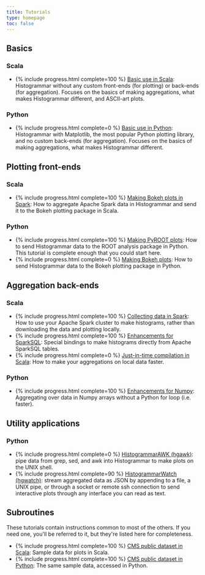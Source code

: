 ```yaml
---
title: Tutorials
type: homepage
toc: false
---
```


## Basics

### Scala

  * {% include progress.html complete=100 %} [Basic use in Scala](scala-basic): Histogrammar without any custom front-ends (for plotting) or back-ends (for aggregation). Focuses on the basics of making aggregations, what makes Histogrammar different, and ASCII-art plots.

### Python

  * {% include progress.html complete=0 %} [Basic use in Python](python-basic): Histogrammar with Matplotlib, the most popular Python plotting library, and no custom back-ends (for aggregation). Focuses on the basics of making aggregations, what makes Histogrammar different.

## Plotting front-ends

### Scala

  * {% include progress.html complete=100 %} [Making Bokeh plots in Spark](scala-spark-bokeh): How to aggregate Apache Spark data in Histogrammar and send it to the Bokeh plotting package in Scala.

### Python

  * {% include progress.html complete=100 %} [Making PyROOT plots](python-pyroot): How to send Histogrammar data to the ROOT analysis package in Python. This tutorial is complete enough that you could start here.
  * {% include progress.html complete=0 %} [Making Bokeh plots](python-bokeh): How to send Histogrammar data to the Bokeh plotting package in Python.

## Aggregation back-ends

### Scala

  * {% include progress.html complete=100 %} [Collecting data in Spark](scala-spark): How to use your Apache Spark cluster to make histograms, rather than downloading the data and plotting locally.
  * {% include progress.html complete=100 %} [Enhancements for SparkSQL](scala-sparksql): Special bindings to make histograms directly from Apache SparkSQL tables.
  * {% include progress.html complete=0 %} [Just-in-time compilation in Scala](scala-jit): How to make your aggregations on local data faster.

### Python

  * {% include progress.html complete=100 %} [Enhancements for Numpy](python-numpy): Aggregating over data in Numpy arrays without a Python for loop (i.e. faster).

## Utility applications

### Python

  * {% include progress.html complete=0 %} [HistogrammarAWK (hgawk)](python-hgawk): pipe data from grep, sed, and awk into Histogrammar to make plots on the UNIX shell.
  * {% include progress.html complete=90 %} [HistogrammarWatch (hgwatch)](python-hgwatch): stream aggregated data as JSON by appending to a file, a UNIX pipe, or through a socket or remote ssh connection to send interactive plots through any interface you can read as text.

## Subroutines

These tutorials contain instructions common to most of the others. If you need one, you'll be referred to it, but they're listed here for completeness.

  * {% include progress.html complete=100 %} [CMS public dataset in Scala](scala-cmsdata): Sample data for plots in Scala.
  * {% include progress.html complete=100 %} [CMS public dataset in Python](python-cmsdata): The same sample data, accessed in Python.

